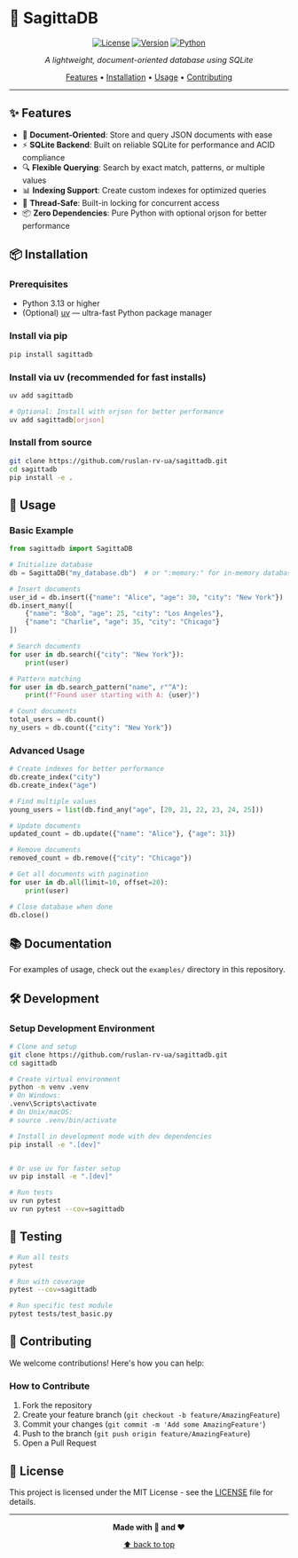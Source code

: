 # 🏹 SagittaDB

<div align="center">

[![License](https://img.shields.io/badge/license-MIT-green?style=for-the-badge)](LICENSE)
[![Version](https://img.shields.io/badge/version-0.1.0-orange?style=for-the-badge)](pyproject.toml)
[![Python](https://img.shields.io/badge/python-3.13+-blue?style=for-the-badge)](https://python.org)

*A lightweight, document-oriented database using SQLite*

[Features](#-features) • [Installation](#-installation) • [Usage](#-usage) • [Contributing](#-contributing)

</div>

---

## ✨ Features

- 🎯 **Document-Oriented**: Store and query JSON documents with ease
- ⚡ **SQLite Backend**: Built on reliable SQLite for performance and ACID compliance
- 🔍 **Flexible Querying**: Search by exact match, patterns, or multiple values
- 📊 **Indexing Support**: Create custom indexes for optimized queries
- 🧵 **Thread-Safe**: Built-in locking for concurrent access
- 📦 **Zero Dependencies**: Pure Python with optional orjson for better performance

## 📦 Installation

### Prerequisites

- Python 3.13 or higher
- (Optional) [uv](https://github.com/astral-sh/uv) — ultra-fast Python package manager

### Install via pip

```bash
pip install sagittadb
```

### Install via uv (recommended for fast installs)

```bash
uv add sagittadb

# Optional: Install with orjson for better performance
uv add sagittadb[orjson]
```

### Install from source

```bash
git clone https://github.com/ruslan-rv-ua/sagittadb.git
cd sagittadb
pip install -e .
```

## 🎯 Usage

### Basic Example

```python
from sagittadb import SagittaDB

# Initialize database
db = SagittaDB("my_database.db")  # or ":memory:" for in-memory database

# Insert documents
user_id = db.insert({"name": "Alice", "age": 30, "city": "New York"})
db.insert_many([
    {"name": "Bob", "age": 25, "city": "Los Angeles"},
    {"name": "Charlie", "age": 35, "city": "Chicago"}
])

# Search documents
for user in db.search({"city": "New York"}):
    print(user)

# Pattern matching
for user in db.search_pattern("name", r"^A"):
    print(f"Found user starting with A: {user}")

# Count documents
total_users = db.count()
ny_users = db.count({"city": "New York"})
```

### Advanced Usage

```python
# Create indexes for better performance
db.create_index("city")
db.create_index("age")

# Find multiple values
young_users = list(db.find_any("age", [20, 21, 22, 23, 24, 25]))

# Update documents
updated_count = db.update({"name": "Alice"}, {"age": 31})

# Remove documents
removed_count = db.remove({"city": "Chicago"})

# Get all documents with pagination
for user in db.all(limit=10, offset=20):
    print(user)

# Close database when done
db.close()
```

## 📚 Documentation

For examples of usage, check out the `examples/` directory in this repository.

## 🛠️ Development

### Setup Development Environment

```bash
# Clone and setup
git clone https://github.com/ruslan-rv-ua/sagittadb.git
cd sagittadb

# Create virtual environment
python -m venv .venv
# On Windows:
.venv\Scripts\activate
# On Unix/macOS:
# source .venv/bin/activate

# Install in development mode with dev dependencies
pip install -e ".[dev]"


# Or use uv for faster setup
uv pip install -e ".[dev]"

# Run tests
uv run pytest
uv run pytest --cov=sagittadb
```

## 🧪 Testing

```bash
# Run all tests
pytest

# Run with coverage
pytest --cov=sagittadb

# Run specific test module
pytest tests/test_basic.py
```

## 🤝 Contributing

We welcome contributions! Here's how you can help:

### How to Contribute

1. Fork the repository
2. Create your feature branch (`git checkout -b feature/AmazingFeature`)
3. Commit your changes (`git commit -m 'Add some AmazingFeature'`)
4. Push to the branch (`git push origin feature/AmazingFeature`)
5. Open a Pull Request

## 📄 License

This project is licensed under the MIT License - see the [LICENSE](LICENSE) file for details.

---

<div align="center">

**Made with 🏹 and ❤️**

[⬆ back to top](#-sagittadb)

</div>